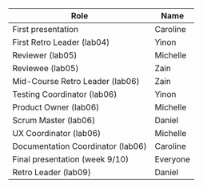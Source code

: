 | Role                             |   Name              |
|----------------------------------|---------------------|   
| First presentation               |      Caroline       |
| First Retro Leader (lab04)       |      Yinon          |
| Reviewer (lab05)                 |      Michelle       |
| Reviewee (lab05)                 |      Zain           |
| Mid-Course Retro Leader (lab06)  |      Zain           |
| Testing Coordinator (lab06)      |      Yinon          |
| Product Owner (lab06)            |      Michelle       |
| Scrum Master (lab06)             |      Daniel         |
| UX Coordinator (lab06)           |      Michelle       |
| Documentation Coordinator (lab06)|      Caroline       |
| Final presentation (week 9/10)   |      Everyone       |
| Retro Leader (lab09)             |      Daniel         |
